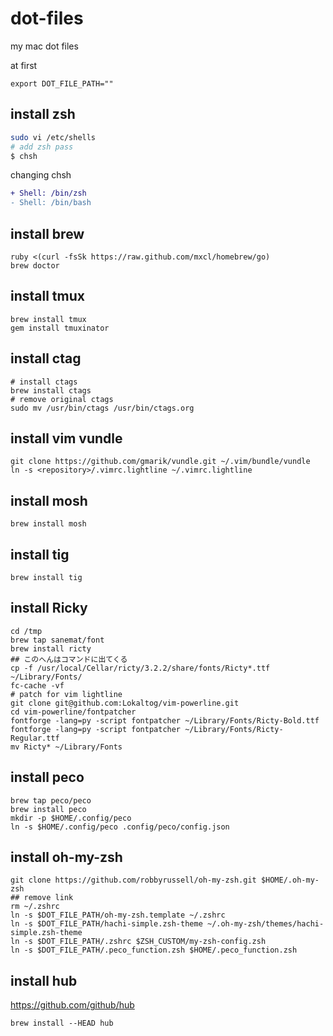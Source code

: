 dot-files
=========

my mac dot files

at first 
```
export DOT_FILE_PATH=""
```

install zsh
--

```bash
sudo vi /etc/shells
# add zsh pass
$ chsh
```

changing chsh

```diff
+ Shell: /bin/zsh
- Shell: /bin/bash
```

install brew 
--

```
ruby <(curl -fsSk https://raw.github.com/mxcl/homebrew/go)
brew doctor
```

install tmux
--

```
brew install tmux
gem install tmuxinator

```

install ctag
--

```
# install ctags
brew install ctags
# remove original ctags
sudo mv /usr/bin/ctags /usr/bin/ctags.org
```

install vim vundle
--

```
git clone https://github.com/gmarik/vundle.git ~/.vim/bundle/vundle
ln -s <repository>/.vimrc.lightline ~/.vimrc.lightline
```

## install mosh
```
brew install mosh
```

## install tig
```
brew install tig
```

## install Ricky
```
cd /tmp
brew tap sanemat/font
brew install ricty
## このへんはコマンドに出てくる
cp -f /usr/local/Cellar/ricty/3.2.2/share/fonts/Ricty*.ttf ~/Library/Fonts/
fc-cache -vf
# patch for vim lightline
git clone git@github.com:Lokaltog/vim-powerline.git
cd vim-powerline/fontpatcher
fontforge -lang=py -script fontpatcher ~/Library/Fonts/Ricty-Bold.ttf
fontforge -lang=py -script fontpatcher ~/Library/Fonts/Ricty-Regular.ttf
mv Ricty* ~/Library/Fonts
```
## install peco
```
brew tap peco/peco
brew install peco
mkdir -p $HOME/.config/peco
ln -s $HOME/.config/peco .config/peco/config.json
```

## install oh-my-zsh
```
git clone https://github.com/robbyrussell/oh-my-zsh.git $HOME/.oh-my-zsh
## remove link
rm ~/.zshrc
ln -s $DOT_FILE_PATH/oh-my-zsh.template ~/.zshrc
ln -s $DOT_FILE_PATH/hachi-simple.zsh-theme ~/.oh-my-zsh/themes/hachi-simple.zsh-theme
ln -s $DOT_FILE_PATH/.zshrc $ZSH_CUSTOM/my-zsh-config.zsh
ln -s $DOT_FILE_PATH/.peco_function.zsh $HOME/.peco_function.zsh
```

## install hub

https://github.com/github/hub

```
brew install --HEAD hub
```
